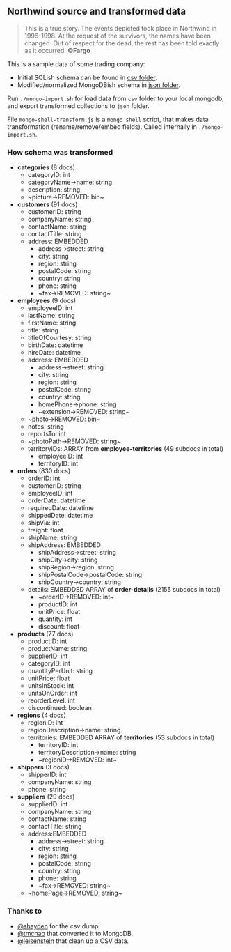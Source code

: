 ## Northwind source and transformed data
> This is a true story. The events depicted took place in Northwind in 1996-1998. At the request of the survivors, the names have been changed. Out of respect for the dead, the rest has been told exactly as it occurred.
> **©Fargo**

This is a sample data of some trading company:
- Initial SQLish schema can be found in [csv folder](https://github.com/nodkz/graphql-compose-mongoose-example/tree/master/examples/northwind/data/csv).
- Modified/normalized MongoDBish schema in [json folder](https://github.com/nodkz/graphql-compose-mongoose-example/tree/master/examples/northwind/data/json).

Run `./mongo-import.sh` for load data from `csv` folder to your local mongodb, and export transformed collections to `json` folder.

File `mongo-shell-transform.js` is a `mongo shell` script, that makes data transformation (rename/remove/embed fields). Called internally in `./mongo-import.sh`.

### How schema was transformed
- **categories** (8 docs)
  - categoryID: int
  - categoryName->name: string
  - description: string
  - ~picture->REMOVED: bin~
- **customers** (91 docs)
  - customerID: string
  - companyName: string
  - contactName: string
  - contactTitle: string
  - address: EMBEDDED
    - address->street: string
    - city: string
    - region: string
    - postalCode: string
    - country: string
    - phone: string
    - ~fax->REMOVED: string~
- **employees** (9 docs)
  - employeeID: int
  - lastName: string
  - firstName: string
  - title: string
  - titleOfCourtesy: string
  - birthDate: datetime
  - hireDate: datetime
  - address: EMBEDDED
    - address->street: string
    - city: string
    - region: string
    - postalCode: string
    - country: string
    - homePhone->phone: string
    - ~extension->REMOVED: string~
  - ~photo->REMOVED: bin~
  - notes: string
  - reportsTo: int<EmployeeID>
  - ~photoPath->REMOVED: string~
  - territoryIDs: ARRAY from **employee-territories** (49 subdocs in total)
    - employeeID: int
    - territoryID: int
- **orders** (830 docs)
  - orderID: int
  - customerID: string<Customers>
  - employeeID: int<Employees>
  - orderDate: datetime
  - requiredDate: datetime
  - shippedDate: datetime
  - shipVia: int<Shippers>
  - freight: float
  - shipName: string
  - shipAddress: EMBEDDED
    - shipAddress->street: string
    - shipCity->city: string
    - shipRegion->region: string
    - shipPostalCode->postalCode: string
    - shipCountry->country: string
  - details: EMBEDDED ARRAY of **order-details** (2155 subdocs in total)
    - ~orderID->REMOVED: int~
    - productID: int<Products>
    - unitPrice: float
    - quantity: int
    - discount: float
- **products** (77 docs)
  - productID: int
  - productName: string
  - supplierID: int<Suppliers>
  - categoryID: int<Categories>
  - quantityPerUnit: string
  - unitPrice: float
  - unitsInStock: int
  - unitsOnOrder: int
  - reorderLevel: int
  - discontinued: boolean
- **regions** (4 docs)
  - regionID: int
  - regionDescription->name: string
  - territories: EMBEDDED ARRAY of **territories** (53 subdocs in total)
    - territoryID: int
    - territoryDescription->name: string
    - ~regionID->REMOVED: int~
- **shippers** (3 docs)
  - shipperID: int
  - companyName: string
  - phone: string
- **suppliers** (29 docs)
  - supplierID: int
  - companyName: string
  - contactName: string
  - contactTitle: string
  - address:EMBEDDED
    - address->street: string
    - city: string
    - region: string
    - postalCode: string
    - country: string
    - phone: string
    - ~fax->REMOVED: string~
  - ~homePage->REMOVED: string~


### Thanks to
- [@shayden](https://github.com/shayden) for the csv dump.
- [@tmcnab](https://github.com/tmcnab/northwind-mongo) that converted it to MongoDB.
- [@leisenstein](https://github.com/leisenstein/northwind-mongo) that clean up a CSV data.

